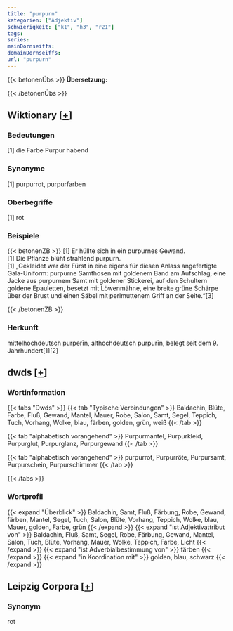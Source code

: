 ```yaml
---
title: "purpurn"
kategorien: ["Adjektiv"]
schwierigkeit: ["k1", "h3", "r21"]
tags:
series:
mainDornseiffs:
domainDornseiffs:
url: "purpurn"
---
```


{{< betonenÜbs >}}
**Übersetzung:**  
  
{{< /betonenÜbs >}}

## Wiktionary [[+](https://de.wiktionary.org/wiki/purpurn)]

### Bedeutungen
[1] die Farbe Purpur habend  

### Synonyme
[1] purpurrot, purpurfarben  

### Oberbegriffe
[1] rot  

### Beispiele
{{< betonenZB >}}
[1] Er hüllte sich in ein purpurnes Gewand.  
[1] Die Pflanze blüht strahlend purpurn.  
[1] „Gekleidet war der Fürst in eine eigens für diesen Anlass angefertigte Gala-Uniform: purpurne Samthosen mit goldenem Band am Aufschlag, eine Jacke aus purpurnem Samt mit goldener Stickerei, auf den Schultern goldene Epauletten, besetzt mit Löwenmähne, eine breite grüne Schärpe über der Brust und einen Säbel mit perlmuttenem Griff an der Seite.“[3]  

{{< /betonenZB >}}
### Herkunft
mittelhochdeutsch purperīn, althochdeutsch purpurīn, belegt seit dem 9. Jahrhundert[1][2]  



## dwds [[+](https://www.dwds.de/wb/purpurn)]

### Wortinformation
{{< tabs "Dwds" >}}
{{< tab "Typische Verbindungen" >}}
Baldachin, Blüte, Farbe, Fluß, Gewand, Mantel, Mauer, Robe, Salon, Samt, Segel, Teppich, Tuch, Vorhang, Wolke, blau, färben, golden, grün, weiß
{{< /tab >}}

{{< tab "alphabetisch vorangehend" >}}
Purpurmantel, Purpurkleid, Purpurglut, Purpurglanz, Purpurgewand
{{< /tab >}}

{{< tab "alphabetisch vorangehend" >}}
purpurrot, Purpurröte, Purpursamt, Purpurschein, Purpurschimmer
{{< /tab >}}

{{< /tabs >}}

### Wortprofil
{{< expand "Überblick" >}} Baldachin, Samt, Fluß, Färbung, Robe, Gewand, färben, Mantel, Segel, Tuch, Salon, Blüte, Vorhang, Teppich, Wolke, blau, Mauer, golden, Farbe, grün {{< /expand >}}
{{< expand "ist Adjektivattribut von" >}} Baldachin, Fluß, Samt, Segel, Robe, Färbung, Gewand, Mantel, Salon, Tuch, Blüte, Vorhang, Mauer, Wolke, Teppich, Farbe, Licht {{< /expand >}}
{{< expand "ist Adverbialbestimmung von" >}} färben {{< /expand >}}
{{< expand "in Koordination mit" >}} golden, blau, schwarz {{< /expand >}}

## Leipzig Corpora [[+](https://corpora.uni-leipzig.de/en/res?word=purpurn&corpusId=deu_newscrawl-public_2018)]


### Synonym
rot

